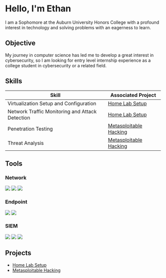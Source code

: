 # Hello, I'm Ethan


I am a Sophomore at the Auburn University Honors College with a profound interest in technology and solving problems with an eagerness to learn.

## Objective

My journey in computer science has led me to develop a great interest in cybersecurity, so I am looking for entry level internship experience as a college student in cybersecurity or a related field.

## Skills

| Skill                                         | Associated Project         |
|-----------------------------------------------|----------------------------|
| Virtualization Setup and Configuration        | <a href="https://github.com/etm0029/Home-Lab-Setup/tree/main">Home Lab Setup</a>|
| Network Traffic Monitoring and Attack Detection | <a href="https://github.com/etm0029/Home-Lab-Setup/tree/main">Home Lab Setup</a>|
| Penetration Testing                           | <a href="https://github.com/etm0029/Metasploitable-Hacking">Metasploitable Hacking</a> |
| Threat Analysis                               | <a href="https://github.com/etm0029/Metasploitable-Hacking">Metasploitable Hacking</a>|


## Tools

### Network
<div>
    <img src="https://img.shields.io/badge/-Wireshark-1679A7?&style=for-the-badge&logo=Wireshark&logoColor=white" />
    <img src="https://img.shields.io/badge/-Suricata-EF3B2D?&style=for-the-badge&logo=Suricata&logoColor=white" />
    <img src="https://img.shields.io/badge/-Zeek-777BB4?&style=for-the-badge&logo=Zeek&logoColor=white" />
</div>

### Endpoint
<div>
    <img src="https://img.shields.io/badge/-Microsoft_Defender_for_Endpoint-00A4EF?&style=for-the-badge&logo=Microsoft&logoColor=white" />
    <img src="https://img.shields.io/badge/-Velociraptor-4B275F?&style=for-the-badge&logo=Velociraptor&logoColor=white" />
</div>

### SIEM
<div>
    <img src="https://img.shields.io/badge/-Microsoft_Sentinel-0078D4?&style=for-the-badge&logo=Microsoft&logoColor=white" />
    <img src="https://img.shields.io/badge/-Splunk-000000?&style=for-the-badge&logo=Splunk&logoColor=white" />
    <img src="https://img.shields.io/badge/-Elastic-005571?&style=for-the-badge&logo=Elastic&logoColor=white" />
</div>


## Projects
- <a href="https://google.com](https://github.com/etm0029/Home-Lab-Setup/tree/main">Home Lab Setup</a>
- <a href="https://github.com/etm0029/Metasploitable-Hacking">Metasploitable Hacking</a>

